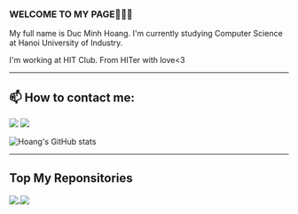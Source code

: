 ### WELCOME TO MY PAGE👋👋👋
My full name is Duc Minh Hoang. I'm currently studying Computer Science at Hanoi University of Industry. 

I'm working at HIT Club. From HITer with love<3
<hr>

<h2> 📫 How to contact me: </h2>

[![](https://ssl.gstatic.com/ui/v1/icons/mail/rfr/logo_gmail_lockup_default_1x_r5.png)](https://www.google.com/ducminhhoangkhmt2) [![](https://static.xx.fbcdn.net/rsrc.php/yT/r/aGT3gskzWBf.ico?_nc_eui2=AeGLysfdT3pDUcnvqoVNjMyrrSiY817De8atKJjzXsN7xgbVCaq5DyChrd-yK4XJUGgQajkZjl4nUei8jQa_Pq-k)](https://www.facebook.com/ducminhhoang2003/) 


![Hoang's GitHub stats](https://github-readme-stats.vercel.app/api?username=ducminhhoang&show_icons=true&theme=radical)

<hr>
<h2>Top My Reponsitories</h2>

<a href="https://github.com/ducminhhoang/HIT_AI_2023">
  <img align="center" src="https://github-readme-stats.anuraghazra1.vercel.app/api/pin/?username=ducminhhoang&repo=HIT_AI_2023&theme=dracula" />
</a>
<a href="https://github.com/ducminhhoang/BTL_HIT_WEB">
  <img align="center" src="https://github-readme-stats.anuraghazra1.vercel.app/api/pin/?username=ducminhhoang&repo=BTL_HIT_WEB&theme=dracula" />
</a>
